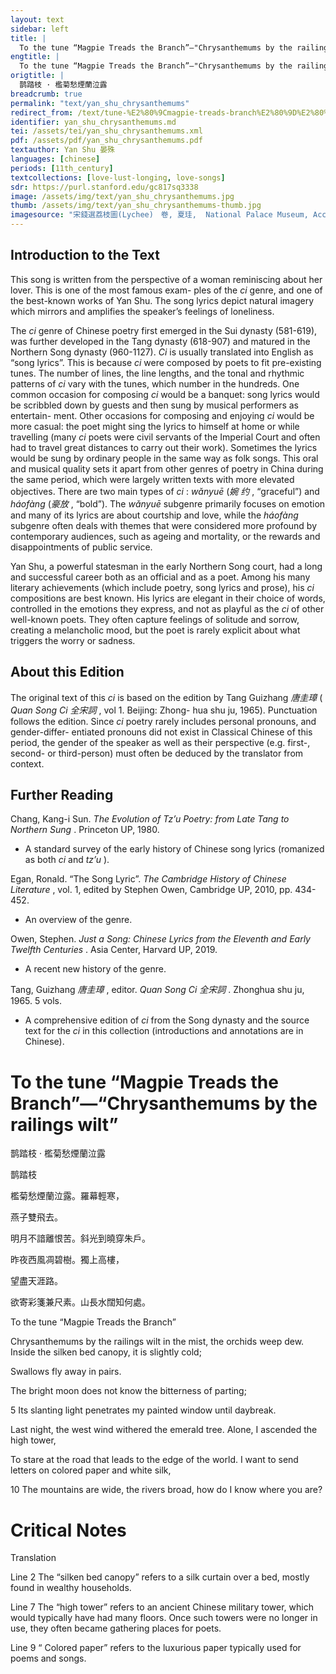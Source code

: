 ```yaml
---
layout: text
sidebar: left
title: |
  To the tune “Magpie Treads the Branch”—"Chrysanthemums by the railings wilt in the mist | 鹊踏枝 · 檻菊愁煙蘭泣露
engtitle: |
  To the tune “Magpie Treads the Branch”—"Chrysanthemums by the railings wilt in the mist
origtitle: |
  鹊踏枝 · 檻菊愁煙蘭泣露
breadcrumb: true
permalink: "text/yan_shu_chrysanthemums"
redirect_from: /text/tune-%E2%80%9Cmagpie-treads-branch%E2%80%9D%E2%80%94chrysanthemums-railings-wilt-mist
identifier: yan_shu_chrysanthemums.md
tei: /assets/tei/yan_shu_chrysanthemums.xml
pdf: /assets/pdf/yan_shu_chrysanthemums.pdf
textauthor: Yan Shu 晏殊
languages: [chinese]
periods: [11th_century]
textcollections: [love-lust-longing, love-songs]
sdr: https://purl.stanford.edu/gc817sq3338
image: /assets/img/text/yan_shu_chrysanthemums.jpg
thumb: /assets/img/text/yan_shu_chrysanthemums-thumb.jpg
imagesource: "宋錢選荔枝圖(Lychee)　卷, 夏珪,  National Palace Museum, Accession Number: K2A001487N000000000PAB [Public Domain]"
---
```

<h2>Introduction to the Text</h2>
<p>This song is written from the perspective of a woman reminiscing about her lover. This is one of the most famous exam- ples of the <i> ci </i> genre, and one of the best-known works of Yan Shu. The song lyrics depict natural imagery which mirrors and amplifies the speaker’s feelings of loneliness.</p>

<p>The <i> ci </i> genre of Chinese poetry first emerged in the Sui dynasty (581-619), was further developed in the Tang dynasty (618-907) and matured in the Northern Song dynasty (960-1127). <i> Ci </i> is usually translated into English as “song lyrics”. This is because <i> ci </i> were composed by poets to fit pre-existing tunes. The number of lines, the line lengths, and the tonal and rhythmic patterns of <i> ci </i> vary with the tunes, which number in the hundreds. One common occasion for composing <i> ci </i> would be a banquet: song lyrics would be scribbled down by guests and then sung by musical performers as entertain- ment. Other occasions for composing and enjoying <i> ci </i> would be more casual: the poet might sing the lyrics to himself at home or while travelling (many <i> ci </i> poets were civil servants of the Imperial Court and often had to travel great distances to carry out their work). Sometimes the lyrics would be sung by ordinary people in the same way as folk songs. This oral and musical quality sets it apart from other genres of poetry in China during the same period, which were largely written texts with more elevated objectives. There are two main types of <i> ci</i> : <i> wǎnyuē </i> (<em>婉 约</em> , “graceful”) and <i> háofàng </i> (<em>豪放</em> , “bold”). The <i> wǎnyuē </i> subgenre primarily focuses on emotion and many of its lyrics are about courtship and love, while the <i> háofàng </i> subgenre often deals with themes that were considered more profound by contemporary audiences, such as ageing and mortality, or the rewards and disappointments of public service.</p>

<p>Yan Shu, a powerful statesman in the early Northern Song court, had a long and successful career both as an official and as a poet. Among his many literary achievements (which include poetry, song lyrics and prose), his <i> ci </i> compositions are best known. His lyrics are elegant in their choice of words, controlled in the emotions they express, and not as playful as the <i> ci </i> of other well-known poets. They often capture feelings of solitude and sorrow, creating a melancholic mood, but the poet is rarely explicit about what triggers the worry or sadness.</p>

<h2>About this Edition</h2>
<p>The original text of this <i> ci </i> is based on the edition by Tang Guizhang <em>唐圭璋</em> (<i> Quan Song Ci </i> <em>全宋詞</em> , vol 1. Beijing: Zhong- hua shu ju, 1965). Punctuation follows the edition. Since <i> ci </i> poetry rarely includes personal pronouns, and gender-differ- entiated pronouns did not exist in Classical Chinese of this period, the gender of the speaker as well as their perspective (e.g. first-, second- or third-person) must often be deduced by the translator from context.</p>
<h2>Further Reading</h2>
<p>Chang, Kang-i Sun. <i> The Evolution of Tz’u Poetry: from Late Tang to Northern Sung</i> . Princeton UP, 1980.</p>
<ul>
<li>A standard survey of the early history of Chinese song lyrics (romanized as both <em>ci</em> and <em>tz’u</em> ).</li></ul>
<p>Egan, Ronald. “The Song Lyric”. <i> The Cambridge History of Chinese Literature</i> , vol. 1, edited by Stephen Owen, Cambridge UP, 2010, pp. 434-452.</p>
<ul>
<li>An overview of the genre.</li></ul>
<p>Owen, Stephen. <i> Just a Song: Chinese Lyrics from the Eleventh and Early Twelfth Centuries</i> . Asia Center, Harvard UP, 2019.</p>
<ul>
<li>A recent new history of the genre.</li></ul>
<p>Tang, Guizhang <em>唐圭璋</em> , editor. <i> Quan Song Ci </i> <em>全宋詞</em> . Zhonghua shu ju, 1965. 5 vols.</p>
<ul>
<li>A comprehensive edition of <em>ci</em> from the Song dynasty and the source text for the <em>ci</em> in this collection (introductions and annotations are in Chinese).</li>
</ul>
<h1>To the tune “Magpie Treads the Branch”—“Chrysanthemums by the railings wilt”</h1>
<p>鹊踏枝 · 檻菊愁煙蘭泣露</p>

<p>鹊踏枝</p>

<p>檻菊愁煙蘭泣露。羅幕輕寒，</p>
<p>燕子雙飛去。</p>
<p>明月不諳離恨苦。斜光到曉穿朱戶。</p>

<p>昨夜西風凋碧樹。獨上高樓，</p>
<p>望盡天涯路。</p>
<p>欲寄彩箋兼尺素。山長水闊知何處。</p>
<p>To the tune “Magpie Treads the Branch”</p>

<p>Chrysanthemums by the railings wilt in the mist, the orchids weep dew. Inside the silken bed canopy, it is slightly cold;</p>
<p>Swallows fly away in pairs.</p>
<p>The bright moon does not know the bitterness of parting;</p>
<p>5 Its slanting light penetrates my painted window until daybreak.</p>

<p>Last night, the west wind withered the emerald tree. Alone, I ascended the high tower,</p>
<p>To stare at the road that leads to the edge of the world. I want to send letters on colored paper and white silk,</p>
<p>10 The mountains are wide, the rivers broad, how do I know where you are?</p>

<h1>Critical Notes</h1>

<p>Translation</p>
<p>Line 2 The “silken bed canopy” refers to a silk curtain over a bed, mostly found in wealthy households.</p>
<p>Line 7 The “high tower” refers to an ancient Chinese military tower, which would typically have had many floors. Once such towers were no longer in use, they often became gathering places for poets.</p>
<p>Line 9 “ Colored paper” refers to the luxurious paper typically used for poems and songs.</p>
